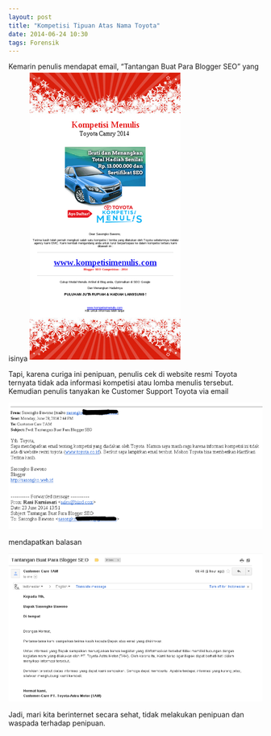 ```yaml
---
layout: post
title: "Kompetisi Tipuan Atas Nama Toyota"
date: 2014-06-24 10:30
tags: Forensik
---
```

Kemarin penulis mendapat email, “Tantangan Buat Para Blogger SEO” yang isinya
![](/gambar/email-penipuan.png)

Tapi, karena curiga ini penipuan, penulis cek di website resmi Toyota ternyata tidak ada informasi kompetisi atau lomba menulis tersebut. Kemudian penulis tanyakan ke Customer Support Toyota via email

![](/gambar/minta-klarifikasi-toyota.png)

mendapatkan balasan

![](/gambar/klarifikasi-toyota.png)

Jadi, mari kita berinternet secara sehat, tidak melakukan penipuan dan waspada terhadap penipuan.
